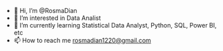 - 👋 Hi, I’m @RosmaDian
- 👀 I’m interested in Data Analist
- 🌱 I’m currently learning Statistical Data Analyst, Python, SQL, Power BI, etc
- 📫 How to reach me rosmadian1220@gmail.com

<!---
RosmaDian/RosmaDian is a ✨ special ✨ repository because its `README.md` (this file) appears on your GitHub profile.
You can click the Preview link to take a look at your changes.
--->
